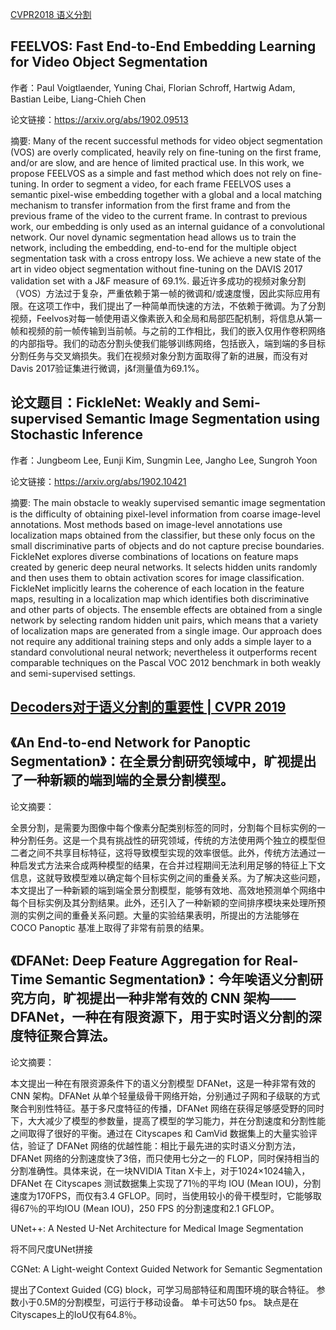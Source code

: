 [CVPR2018 语义分割](https://blog.csdn.net/qq_27875705/article/details/80880429)


FEELVOS: Fast End-to-End Embedding Learning for Video Object Segmentation
-----------------

作者：Paul Voigtlaender, Yuning Chai, Florian Schroff, Hartwig Adam, Bastian Leibe, Liang-Chieh Chen

论文链接：https://arxiv.org/abs/1902.09513

摘要: Many of the recent successful methods for video object segmentation (VOS) are overly complicated, heavily rely on fine-tuning on the first frame, and/or are slow, and are hence of limited practical use. In this work, we propose FEELVOS as a simple and fast method which does not rely on fine-tuning. In order to segment a video, for each frame FEELVOS uses a semantic pixel-wise embedding together with a global and a local matching mechanism to transfer information from the first frame and from the previous frame of the video to the current frame. In contrast to previous work, our embedding is only used as an internal guidance of a convolutional network. Our novel dynamic segmentation head allows us to train the network, including the embedding, end-to-end for the multiple object segmentation task with a cross entropy loss. We achieve a new state of the art in video object segmentation without fine-tuning on the DAVIS 2017 validation set with a J&F measure of 69.1%.
最近许多成功的视频对象分割（VOS）方法过于复杂，严重依赖于第一帧的微调和/或速度慢，因此实际应用有限。在这项工作中，我们提出了一种简单而快速的方法，不依赖于微调。为了分割视频，Feelvos对每一帧使用语义像素嵌入和全局和局部匹配机制，将信息从第一帧和视频的前一帧传输到当前帧。与之前的工作相比，我们的嵌入仅用作卷积网络的内部指导。我们的动态分割头使我们能够训练网络，包括嵌入，端到端的多目标分割任务与交叉熵损失。我们在视频对象分割方面取得了新的进展，而没有对Davis 2017验证集进行微调，j&amp;f测量值为69.1%。


论文题目：FickleNet: Weakly and Semi-supervised Semantic Image Segmentation using Stochastic Inference
--------------------------------------------

作者：Jungbeom Lee, Eunji Kim, Sungmin Lee, Jangho Lee, Sungroh Yoon

论文链接：https://arxiv.org/abs/1902.10421

摘要: The main obstacle to weakly supervised semantic image segmentation is the difficulty of obtaining pixel-level information from coarse image-level annotations. Most methods based on image-level annotations use localization maps obtained from the classifier, but these only focus on the small discriminative parts of objects and do not capture precise boundaries. FickleNet explores diverse combinations of locations on feature maps created by generic deep neural networks. It selects hidden units randomly and then uses them to obtain activation scores for image classification. FickleNet implicitly learns the coherence of each location in the feature maps, resulting in a localization map which identifies both discriminative and other parts of objects. The ensemble effects are obtained from a single network by selecting random hidden unit pairs, which means that a variety of localization maps are generated from a single image. Our approach does not require any additional training steps and only adds a simple layer to a standard convolutional neural network; nevertheless it outperforms recent comparable techniques on the Pascal VOC 2012 benchmark in both weakly and semi-supervised settings.

[Decoders对于语义分割的重要性 | CVPR 2019](https://blog.csdn.net/dQCFKyQDXYm3F8rB0/article/details/88967613)
----------------------------------

《An End-to-end Network for Panoptic Segmentation》：在全景分割研究领域中，旷视提出了一种新颖的端到端的全景分割模型。
----------------------------------------------------------------

论文摘要：

全景分割，是需要为图像中每个像素分配类别标签的同时，分割每个目标实例的一种分割任务。这是一个具有挑战性的研究领域，传统的方法使用两个独立的模型但二者之间不共享目标特征，这将导致模型实现的效率很低。此外，传统方法通过一种启发式方法来合成两种模型的结果，在合并过程期间无法利用足够的特征上下文信息，这就导致模型难以确定每个目标实例之间的重叠关系。为了解决这些问题，本文提出了一种新颖的端到端全景分割模型，能够有效地、高效地预测单个网络中每个目标实例及其分割结果。此外，还引入了一种新颖的空间排序模块来处理所预测的实例之间的重叠关系问题。大量的实验结果表明，所提出的方法能够在 COCO Panoptic 基准上取得了非常有前景的结果。 


《DFANet: Deep Feature Aggregation for Real-Time Semantic Segmentation》：今年唉语义分割研究方向，旷视提出一种非常有效的 CNN 架构——DFANet，一种在有限资源下，用于实时语义分割的深度特征聚合算法。
----------------------------


论文摘要：

本文提出一种在有限资源条件下的语义分割模型 DFANet，这是一种非常有效的 CNN 架构。DFANet 从单个轻量级骨干网络开始，分别通过子网和子级联的方式聚合判别性特征。基于多尺度特征的传播，DFANet 网络在获得足够感受野的同时下，大大减少了模型的参数量，提高了模型的学习能力，并在分割速度和分割性能之间取得了很好的平衡。通过在 Cityscapes 和 CamVid 数据集上的大量实验评估，验证了 DFANet 网络的优越性能：相比于最先进的实时语义分割方法，DFANet 网络的分割速度快了3倍，而只使用七分之一的 FLOP，同时保持相当的分割准确性。具体来说，在一块NVIDIA Titan X卡上，对于1024×1024输入，DFANet 在 Cityscapes 测试数据集上实现了71％的平均 IOU (Mean IOU)，分割速度为170FPS，而仅有3.4 GFLOP。同时，当使用较小的骨干模型时，它能够取得67％的平均IOU (Mean IOU)，250 FPS 的分割速度和2.1 GFLOP。


UNet++: A Nested U-Net Architecture for Medical Image Segmentation

将不同尺度UNet拼接

[](https://arxiv.org/pdf/1807.10165.pdf)

CGNet: A Light-weight Context Guided Network for Semantic Segmentation

提出了Context Guided (CG) block，可学习局部特征和周围环境的联合特征。 参数小于0.5M的分割模型，可运行于移动设备。 单卡可达50 fps。 缺点是在Cityscapes上的IoU仅有64.8％。
